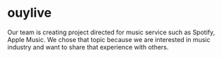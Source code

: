 # ouylive
Our team is creating project directed for music service such as Spotify, Apple Music. We chose that topic because we are interested in music industry and want to share that experience with others.

